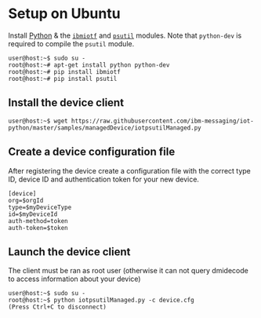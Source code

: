 # Setup on Ubuntu

Install [Python](https://www.python.org/downloads/) & the [``ibmiotf``](https://pypi.python.org/pypi/ibmiotf/) and 
[``psutil``](https://pypi.python.org/pypi/psutil/) modules.  Note that ``python-dev`` is required to compile 
the ``psutil`` module.

```
user@host:~$ sudo su -
root@host:~# apt-get install python python-dev
root@host:~# pip install ibmiotf
root@host:~# pip install psutil
```

## Install the device client
```
user@host:~$ wget https://raw.githubusercontent.com/ibm-messaging/iot-python/master/samples/managedDevice/iotpsutilManaged.py
```

## Create a device configuration file
After registering the device create a configuration file with the correct type ID, device ID and authentication token
for your new device.

```
[device]
org=$orgId
type=$myDeviceType
id=$myDeviceId
auth-method=token
auth-token=$token
```

## Launch the device client
The client must be ran as root user (otherwise it can not query dmidecode to access information about your device)
```
user@host:~$ sudo su -
root@host:~$ python iotpsutilManaged.py -c device.cfg
(Press Ctrl+C to disconnect)

```
